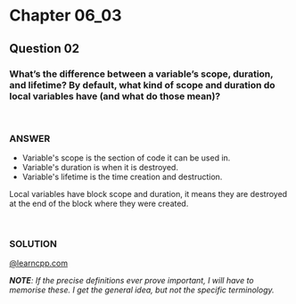 # Chapter 06_03
## Question 02

### What’s the difference between a variable’s scope, duration, and lifetime? By default, what kind of scope and duration do local variables have (and what do those mean)?

<br>

### ANSWER

- Variable's scope is the section of code it can be used in.
- Variable's duration is when it is destroyed.
- Variable's lifetime is the time creation and destruction.

Local variables have block scope and duration, it means they are destroyed at the end of the block where they were created.

<br>

### SOLUTION
[@learncpp.com](https://www.learncpp.com/cpp-tutorial/local-variables#cpp_solution_id_1)

*__NOTE__: If the precise definitions ever prove important, I will have to memorise these. I get the general idea, but not the specific terminology.*